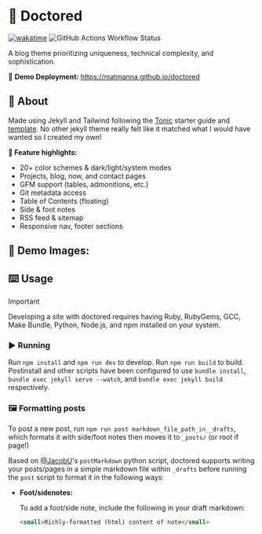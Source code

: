 # 🎩 Doctored

[![wakatime](https://wakatime.com/badge/user/7482ea9d-3085-4e9b-95ad-1ca78a14d948/project/f57b75b4-8209-4d96-bb52-b673574bed86.svg)](https://wakatime.com/badge/user/7482ea9d-3085-4e9b-95ad-1ca78a14d948/project/f57b75b4-8209-4d96-bb52-b673574bed86) 
![GitHub Actions Workflow Status](https://img.shields.io/github/actions/workflow/status/matmanna/doctored/jekyll.yml)

A  blog theme prioritizing uniqueness, technical complexity, and sophistication.

📱 **Demo Deployment:** https://matmanna.github.io/doctored

## 💬 About

Made using Jekyll and Tailwind following the [Tonic](https://tonic.hackclub.com) starter guide and [template](https://github.com/hackclub/tonic-starter). No other jekyll theme really felt like it matched what I would have wanted so I created my own!

**💫 Feature highlights:**

- 20+ color schemes & dark/light/system modes
- Projects, blog, now, and contact pages
- GFM support (tables, admonitions, etc.)
- Git metadata access
- Table of Contents (floating)
- Side & foot notes
- RSS feed & sitemap
- Responsive nav, footer sections

## 📸 Demo Images:




## ⌨️ Usage

> [!IMPORTANT]
> Developing a site with doctored requires having Ruby, RubyGems, GCC, Make Bundle, Python, Node.js, and npm installed on your system.

### ▶️ Running

Run `npm install` and `npm run dev` to develop. Run `npm run build` to build. Postinstall and other scripts have been configured to use `bundle install`, `bundle exec jekyll serve --watch`, and `bundle exec jekyll build` respectively.

### 🖼️ Formatting posts

To post a new post, run `npm run post markdown_file_path_in__drafts`, which formats it with side/foot notes then moves it to `_posts/` (or root if page!)

Based on [@JacobU](https://github.com/jacobu)'s `postMarkdown` python script, doctored supports writing your posts/pages in a simple markdown file within `_drafts` before running the `post` script to format it in the following ways:

- **Foot/sidenotes:**

  To add a foot/side note, include the following in your draft markdown:
  ```html
  <small>Richly-formatted (html) content of note</small>
  ```
